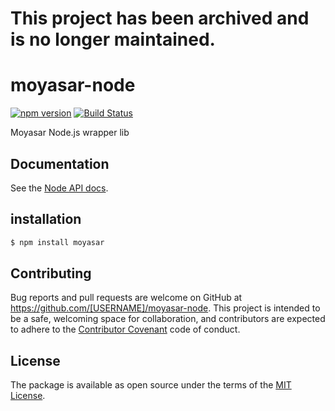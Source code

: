 # This project has been archived and is no longer maintained.

# moyasar-node

[![npm version](https://badge.fury.io/js/moyasar.svg)](https://badge.fury.io/js/moyasar)
[![Build Status](https://travis-ci.org/moyasar/moyasar-node.svg?branch=master)](https://travis-ci.org/moyasar/moyasar-node)

Moyasar Node.js wrapper lib

## Documentation

See the [Node API docs](https://moyasar.com/docs/api/?javascript).

## installation

```sh
$ npm install moyasar
```

## Contributing

Bug reports and pull requests are welcome on GitHub at https://github.com/[USERNAME]/moyasar-node. This project is intended to be a safe, welcoming space for collaboration, and contributors are expected to adhere to the [Contributor Covenant](contributor-covenant.org) code of conduct.

## License

The package is available as open source under the terms of the [MIT License](http://opensource.org/licenses/MIT).
